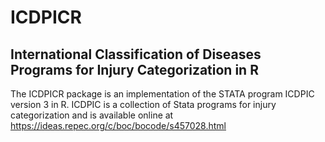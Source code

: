 # ICDPICR 
## International Classification of Diseases Programs for Injury Categorization in R

The ICDPICR package is an implementation of the STATA program ICDPIC version 3
in R. ICDPIC is a collection of Stata programs for injury categorization
and is available online at https://ideas.repec.org/c/boc/bocode/s457028.html

